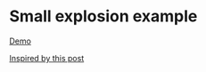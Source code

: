 # Small explosion example

[Demo](https://ahul.eu/demos/small-boom/)

[Inspired by this post](https://t.me/game_idea/408)
